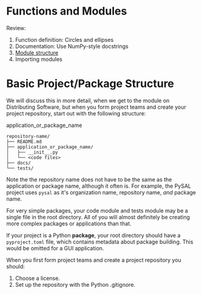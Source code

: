 # Functions and Modules

Review:

1. Function definition: Circles and ellipses
2. Documentation: Use NumPy-style docstrings
3. [Module structure](module_structure.py)
4. Importing modules

# Basic Project/Package Structure

We will discuss this in more detail, when we get to the module on Distributing Software, but when you form project teams and create your project repository, start out with the following structure:

application_or_package_name

```
repository-name/
├── README.md
├── application_or_package_name/
│   ├── __init__.py
│   └── <code files>
├── docs/
└── tests/
```

Note the the repository name does not have to be the same as the application or package name, although it often is. For example, the PySAL project uses `pysal` as it's organization name, repository name, *and* package name.

For very simple packages, your code module and tests module may be a single file in the root directory. All of you will almost definitely be creating more complex packages or applications than that.

If your project is a Python **package**, your root directory should have a `pyproject.toml` file, which contains metadata about package building. This would be omitted for a GUI application.

When you first form project teams and create a project repository you should:

1. Choose a license.
2. Set up the repository with the Python .gitignore.
